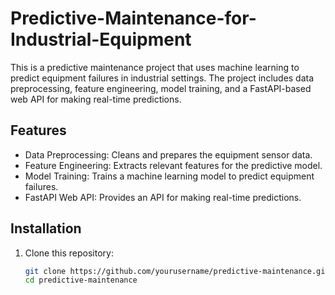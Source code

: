 # Predictive-Maintenance-for-Industrial-Equipment

This is a predictive maintenance project that uses machine learning to predict equipment failures in industrial settings. The project includes data preprocessing, feature engineering, model training, and a FastAPI-based web API for making real-time predictions.

## Features

- Data Preprocessing: Cleans and prepares the equipment sensor data.
- Feature Engineering: Extracts relevant features for the predictive model.
- Model Training: Trains a machine learning model to predict equipment failures.
- FastAPI Web API: Provides an API for making real-time predictions.

## Installation

1. Clone this repository:

   ```bash
   git clone https://github.com/yourusername/predictive-maintenance.git
   cd predictive-maintenance
